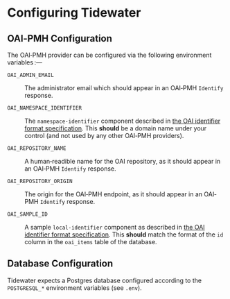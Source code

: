 # Configuring Tidewater

## OAI‐PMH Configuration

The OAI‐PMH provider can be configured via the following environment
  variables&#x202F;:—

<dl>
  <dt><code>OAI_ADMIN_EMAIL</code></dt>
  <dd>

The administrator email which should appear in an OAI‐PMH `Identify`
  response.

  </dd>
  <dt><code>OAI_NAMESPACE_IDENTIFIER</code></dt>
  <dd>

The `namespace-identifier` component described in
  [the OAI identifier format specification][if].
This **should** be a domain name under your control (and not used by
  any other OAI‐PMH providers).

  </dd>
  <dt><code>OAI_REPOSITORY_NAME</code></dt>
  <dd>

A human‐readible name for the OAI repository, as it should appear in an
  OAI‐PMH `Identify` response.

  </dd>
  <dt><code>OAI_REPOSITORY_ORIGIN</code></dt>
  <dd>

The origin for the OAI‐PMH endpoint, as it should appear in an OAI‐PMH
  `Identify` response.

  </dd>
  <dt><code>OAI_SAMPLE_ID</code></dt>
  <dd>

A sample `local-identifier` component as described in
  [the OAI identifier format specification][if].
This **should** match the format of the `id` column in the `oai_items`
  table of the database.

  </dd>
</dl>

[if]: http://www.openarchives.org/OAI/2.0/guidelines-oai-identifier.htm

## Database Configuration

Tidewater expects a Postgres database configured according to the
  `POSTGRESQL_*` environment variables (see `.env`).
